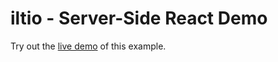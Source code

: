 # iltio - Server-Side React Demo

Try out the [live demo](https://iltio-demo.vercel.app) of this example.
